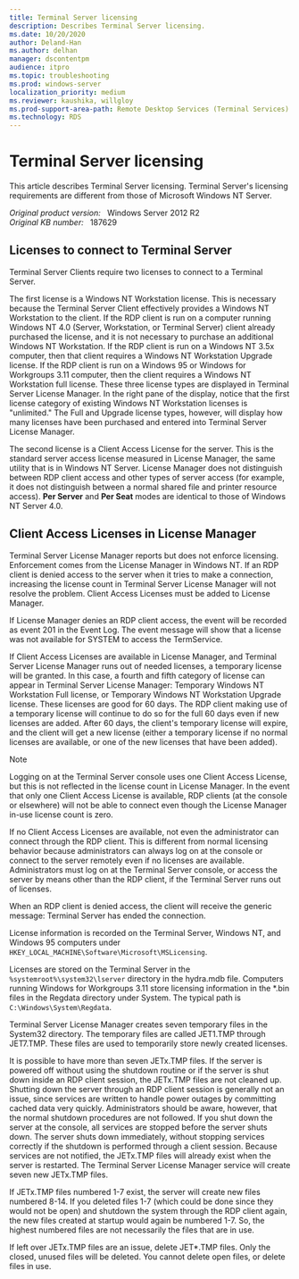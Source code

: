 ```yaml
---
title: Terminal Server licensing
description: Describes Terminal Server licensing.
ms.date: 10/20/2020
author: Deland-Han
ms.author: delhan
manager: dscontentpm
audience: itpro
ms.topic: troubleshooting
ms.prod: windows-server
localization_priority: medium
ms.reviewer: kaushika, willgloy
ms.prod-support-area-path: Remote Desktop Services (Terminal Services) licensing
ms.technology: RDS
---
```

# Terminal Server licensing

This article describes Terminal Server licensing. Terminal Server's licensing requirements are different from those of Microsoft Windows NT Server.

_Original product version:_ &nbsp; Windows Server 2012 R2  
_Original KB number:_ &nbsp; 187629

## Licenses to connect to Terminal Server

Terminal Server Clients require two licenses to connect to a Terminal Server.

The first license is a Windows NT Workstation license. This is necessary because the Terminal Server Client effectively provides a Windows NT Workstation to the client. If the RDP client is run on a computer running Windows NT 4.0 (Server, Workstation, or Terminal Server) client already purchased the license, and it is not necessary to purchase an additional Windows NT Workstation. If the RDP client is run on a Windows NT 3.5x computer, then that client requires a Windows NT Workstation Upgrade license. If the RDP client is run on a Windows 95 or Windows for Workgroups 3.11 computer, then the client requires a Windows NT Workstation full license. These three license types are displayed in Terminal Server License Manager. In the right pane of the display, notice that the first license category of existing Windows NT Workstation licenses is "unlimited." The Full and Upgrade license types, however, will display how many licenses have been purchased and entered into Terminal Server License Manager.

The second license is a Client Access License for the server. This is the standard server access license measured in License Manager, the same utility that is in Windows NT Server. License Manager does not distinguish between RDP client access and other types of server access (for example, it does not distinguish between a normal shared file and printer resource access). **Per Server** and **Per Seat** modes are identical to those of Windows NT Server 4.0.

## Client Access Licenses in License Manager

Terminal Server License Manager reports but does not enforce licensing. Enforcement comes from the License Manager in Windows NT. If an RDP client is denied access to the server when it tries to make a connection, increasing the license count in Terminal Server License Manager will not resolve the problem. Client Access Licenses must be added to License Manager.

If License Manager denies an RDP client access, the event will be recorded as event 201 in the Event Log. The event message will show that a license was not available for SYSTEM to access the TermService.

If Client Access Licenses are available in License Manager, and Terminal Server License Manager runs out of needed licenses, a temporary license will be granted. In this case, a fourth and fifth category of license can appear in Terminal Server License Manager: Temporary Windows NT Workstation Full license, or Temporary Windows NT Workstation Upgrade license. These licenses are good for 60 days. The RDP client making use of a temporary license will continue to do so for the full 60 days even if new licenses are added. After 60 days, the client's temporary license will expire, and the client will get a new license (either a temporary license if no normal licenses are available, or one of the new licenses that have been added).

> [!NOTE]
> Logging on at the Terminal Server console uses one Client Access License, but this is not reflected in the license count in License Manager. In the event that only one Client Access License is available, RDP clients (at the console or elsewhere) will not be able to connect even though the License Manager in-use license count is zero.

If no Client Access Licenses are available, not even the administrator can connect through the RDP client. This is different from normal licensing behavior because administrators can always log on at the console or connect to the server remotely even if no licenses are available. Administrators must log on at the Terminal Server console, or access the server by means other than the RDP client, if the Terminal Server runs out of licenses.

When an RDP client is denied access, the client will receive the generic message: Terminal Server has ended the connection.

License information is recorded on the Terminal Server, Windows NT, and Windows 95 computers under `HKEY_LOCAL_MACHINE\Software\Microsoft\MSLicensing`.

Licenses are stored on the Terminal Server in the `%systemroot%\system32\lserver` directory in the hydra.mdb file. Computers running Windows for Workgroups 3.11 store licensing information in the *.bin files in the Regdata directory under System. The typical path is `C:\Windows\System\Regdata`.

Terminal Server License Manager creates seven temporary files in the System32 directory. The temporary files are called JET1.TMP through JET7.TMP. These files are used to temporarily store newly created licenses.

It is possible to have more than seven JETx.TMP files. If the server is powered off without using the shutdown routine or if the server is shut down inside an RDP client session, the JETx.TMP files are not cleaned up. Shutting down the server through an RDP client session is generally not an issue, since services are written to handle power outages by committing cached data very quickly. Administrators should be aware, however, that the normal shutdown procedures are not followed. If you shut down the server at the console, all services are stopped before the server shuts down. The server shuts down immediately, without stopping services correctly if the shutdown is performed through a client session. Because services are not notified, the JETx.TMP files will already exist when the server is restarted. The Terminal Server License Manager service will create seven new JETx.TMP files.

If JETx.TMP files numbered 1-7 exist, the server will create new files numbered 8-14. If you deleted files 1-7 (which could be done since they would not be open) and shutdown the system through the RDP client again, the new files created at startup would again be numbered 1-7. So, the highest numbered files are not necessarily the files that are in use.

If left over JETx.TMP files are an issue, delete JET*.TMP files. Only the closed, unused files will be deleted. You cannot delete open files, or delete files in use.
